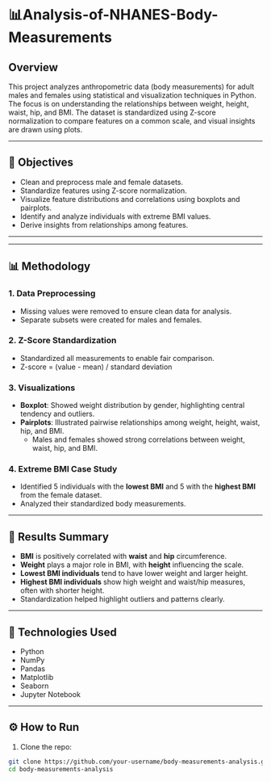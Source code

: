 # 📊Analysis-of-NHANES-Body-Measurements

## Overview

This project analyzes anthropometric data (body measurements) for adult males and females using statistical and visualization techniques in Python. The focus is on understanding the relationships between weight, height, waist, hip, and BMI. The dataset is standardized using Z-score normalization to compare features on a common scale, and visual insights are drawn using plots.

---

## 🎯 Objectives

- Clean and preprocess male and female datasets.
- Standardize features using Z-score normalization.
- Visualize feature distributions and correlations using boxplots and pairplots.
- Identify and analyze individuals with extreme BMI values.
- Derive insights from relationships among features.

---


---

## 📊 Methodology

### 1. **Data Preprocessing**
- Missing values were removed to ensure clean data for analysis.
- Separate subsets were created for males and females.

### 2. **Z-Score Standardization**
- Standardized all measurements to enable fair comparison.
- Z-score = (value - mean) / standard deviation

### 3. **Visualizations**
- **Boxplot**: Showed weight distribution by gender, highlighting central tendency and outliers.
- **Pairplots**: Illustrated pairwise relationships among weight, height, waist, hip, and BMI.
  - Males and females showed strong correlations between weight, waist, hip, and BMI.

### 4. **Extreme BMI Case Study**
- Identified 5 individuals with the **lowest BMI** and 5 with the **highest BMI** from the female dataset.
- Analyzed their standardized body measurements.

---

## 📌 Results Summary

- **BMI** is positively correlated with **waist** and **hip** circumference.
- **Weight** plays a major role in BMI, with **height** influencing the scale.
- **Lowest BMI individuals** tend to have lower weight and larger height.
- **Highest BMI individuals** show high weight and waist/hip measures, often with shorter height.
- Standardization helped highlight outliers and patterns clearly.

---



## 🧪 Technologies Used

- Python
- NumPy
- Pandas
- Matplotlib
- Seaborn
- Jupyter Notebook

---

## ⚙️ How to Run

1. Clone the repo:

```bash
git clone https://github.com/your-username/body-measurements-analysis.git
cd body-measurements-analysis

